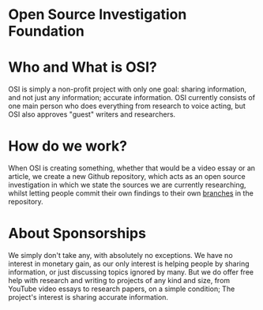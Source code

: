 # Open Source Investigation Foundation

# Who and What is OSI?

OSI is simply a non-profit project with only one goal: sharing information, and not just any information; accurate information. OSI currently consists of one main person who does everything from research to voice acting, but OSI also approves "guest" writers and researchers.

# How do we work?

When OSI is creating something, whether that would be a video essay or an article, we create a new Github repository, which acts as an open source investigation in which we state the sources we are currently researching, whilst letting people commit their own findings to their own [branches](https://docs.github.com/en/pull-requests/collaborating-with-pull-requests/proposing-changes-to-your-work-with-pull-requests/about-branches) in the repository.

# About Sponsorships

We simply don't take any, with absolutely no exceptions. We have no interest in monetary gain, as our only interest is helping people by sharing information, or just discussing topics ignored by many. But we do offer free help with research and writing to projects of any kind and size, from YouTube video essays to research papers, on a simple condition; The project's interest is sharing accurate information. 
